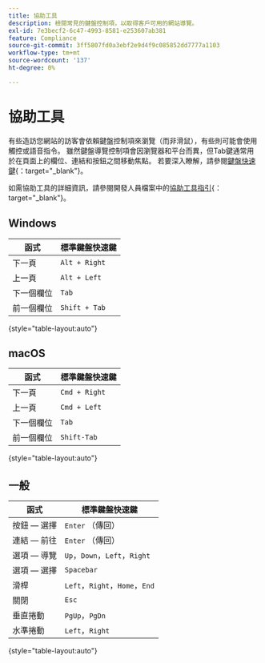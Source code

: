 ```yaml
---
title: 協助工具
description: 檢閱常見的鍵盤控制項，以取得客戶可用的網站導覽。
exl-id: 7e3becf2-6c47-4993-8581-e253607ab381
feature: Compliance
source-git-commit: 3ff5807fd0a3ebf2e9d4f9c085852dd7777a1103
workflow-type: tm+mt
source-wordcount: '137'
ht-degree: 0%

---
```


# 協助工具

有些造訪您網站的訪客會依賴鍵盤控制項來瀏覽（而非滑鼠），有些則可能會使用觸控或語音指令。 雖然鍵盤導覽控制項會因瀏覽器和平台而異，但Tab鍵通常用於在頁面上的欄位、連結和按鈕之間移動焦點。 若要深入瞭解，請參閱[鍵盤快速鍵][1]{：target=&quot;_blank&quot;}。

如需協助工具的詳細資訊，請參閱開發人員檔案中的[協助工具指引][2]{：target=&quot;_blank&quot;}。

## Windows

| 函式 | 標準鍵盤快速鍵 |
|--- |--- |
| 下一頁 | `Alt + Right` |
| 上一頁 | `Alt + Left` |
| 下一個欄位 | `Tab` |
| 前一個欄位 | `Shift + Tab` |

{style="table-layout:auto"}

## macOS

| 函式 | 標準鍵盤快速鍵 |
|--- |--- |
| 下一頁 | `Cmd + Right` |
| 上一頁 | `Cmd + Left` |
| 下一個欄位 | `Tab` |
| 前一個欄位 | `Shift-Tab` |

{style="table-layout:auto"}

## 一般

| 函式 | 標準鍵盤快速鍵 |
|--- |--- |
| 按鈕 — 選擇 | `Enter` （傳回） |
| 連結 — 前往 | `Enter` （傳回） |
| 選項 — 導覽 | `Up`，`Down`，`Left`，`Right` |
| 選項 — 選擇 | `Spacebar` |
| 滑桿 | `Left`，`Right`，`Home`，`End` |
| 關閉 | `Esc` |
| 垂直捲動 | `PgUp`，`PgDn` |
| 水準捲動 | `Left`，`Right` |

{style="table-layout:auto"}

[1]: https://en.wikipedia.org/wiki/Table_of_keyboard_shortcuts
[2]: https://developer.adobe.com/commerce/admin-developer/pattern-library/general/accessibility-guidelines/
